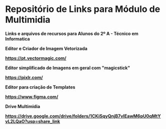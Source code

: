 # Repositório de Links para Módulo de Multimidia

**Links e arquivos de recursos para Alunos do 2º A - Técnico em Informatica**



**Editor e Criador de Imagem Vetorizada**

**https://pt.vectormagic.com/**


**Editor simplificado de Imagens em geral com "magicstick"**

**https://pixlr.com/**


**Editor para criação de Templates**

**https://www.figma.com/**


**Drive Multimidia**

**https://drive.google.com/drive/folders/1CKiSqyQnjB7vIEawM6pU0qMtYvL2LQaO?usp=share_link**
